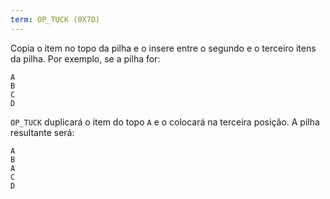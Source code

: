 ```yaml
---
term: OP_TUCK (0X7D)
---
```


Copia o item no topo da pilha e o insere entre o segundo e o terceiro itens da pilha. Por exemplo, se a pilha for:

```text
A
B
C
D
```

`OP_TUCK` duplicará o item do topo `A` e o colocará na terceira posição. A pilha resultante será:

```text
A
B
A
C
D
```